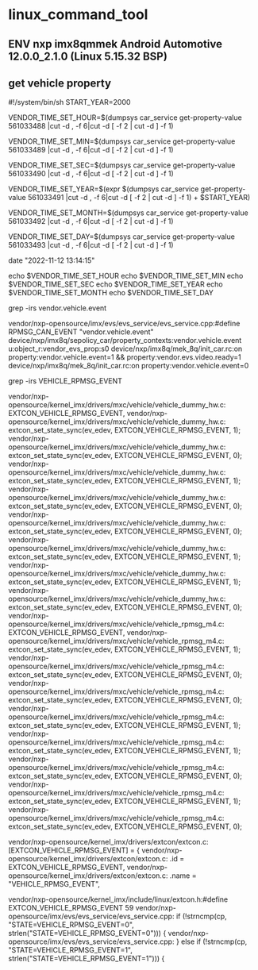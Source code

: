 # linux_command_tool
## ENV nxp imx8qmmek Android Automotive 12.0.0_2.1.0 (Linux 5.15.32 BSP)

## get vehicle property

#!/system/bin/sh
START_YEAR=2000

VENDOR_TIME_SET_HOUR=$(dumpsys car_service get-property-value 561033488 |cut -d , -f 6|cut -d [ -f 2 | cut -d ] -f 1)

VENDOR_TIME_SET_MIN=$(dumpsys car_service get-property-value 561033489 |cut -d , -f 6|cut -d [ -f 2 | cut -d ] -f 1)

VENDOR_TIME_SET_SEC=$(dumpsys car_service get-property-value 561033490 |cut -d , -f 6|cut -d [ -f 2 | cut -d ] -f 1)

VENDOR_TIME_SET_YEAR=$(expr $(dumpsys car_service get-property-value 561033491 |cut -d , -f 6|cut -d [ -f 2 | cut -d ] -f 1) + $START_YEAR)

VENDOR_TIME_SET_MONTH=$(dumpsys car_service get-property-value 561033492 |cut -d , -f 6|cut -d [ -f 2 | cut -d ] -f 1)

VENDOR_TIME_SET_DAY=$(dumpsys car_service get-property-value 561033493 |cut -d , -f 6|cut -d [ -f 2 | cut -d ] -f 1)
 
date "2022-11-12 13:14:15"

echo $VENDOR_TIME_SET_HOUR
echo $VENDOR_TIME_SET_MIN
echo $VENDOR_TIME_SET_SEC
echo $VENDOR_TIME_SET_YEAR
echo $VENDOR_TIME_SET_MONTH
echo $VENDOR_TIME_SET_DAY





grep -irs vendor.vehicle.event

vendor/nxp-opensource/imx/evs/evs_service/evs_service.cpp:#define RPMSG_CAN_EVENT  "vendor.vehicle.event"
device/nxp/imx8q/sepolicy_car/property_contexts:vendor.vehicle.event      u:object_r:vendor_evs_prop:s0
device/nxp/imx8q/mek_8q/init_car.rc:on property:vendor.vehicle.event=1 && property:vendor.evs.video.ready=1
device/nxp/imx8q/mek_8q/init_car.rc:on property:vendor.vehicle.event=0


grep -irs VEHICLE_RPMSG_EVENT

vendor/nxp-opensource/kernel_imx/drivers/mxc/vehicle/vehicle_dummy_hw.c:	EXTCON_VEHICLE_RPMSG_EVENT,
vendor/nxp-opensource/kernel_imx/drivers/mxc/vehicle/vehicle_dummy_hw.c:	extcon_set_state_sync(ev_edev, EXTCON_VEHICLE_RPMSG_EVENT, 1);
vendor/nxp-opensource/kernel_imx/drivers/mxc/vehicle/vehicle_dummy_hw.c:	extcon_set_state_sync(ev_edev, EXTCON_VEHICLE_RPMSG_EVENT, 0);
vendor/nxp-opensource/kernel_imx/drivers/mxc/vehicle/vehicle_dummy_hw.c:	extcon_set_state_sync(ev_edev, EXTCON_VEHICLE_RPMSG_EVENT, 1);
vendor/nxp-opensource/kernel_imx/drivers/mxc/vehicle/vehicle_dummy_hw.c:	extcon_set_state_sync(ev_edev, EXTCON_VEHICLE_RPMSG_EVENT, 0);
vendor/nxp-opensource/kernel_imx/drivers/mxc/vehicle/vehicle_dummy_hw.c:	extcon_set_state_sync(ev_edev, EXTCON_VEHICLE_RPMSG_EVENT, 0);
vendor/nxp-opensource/kernel_imx/drivers/mxc/vehicle/vehicle_dummy_hw.c:	extcon_set_state_sync(ev_edev, EXTCON_VEHICLE_RPMSG_EVENT, 1);
vendor/nxp-opensource/kernel_imx/drivers/mxc/vehicle/vehicle_dummy_hw.c:	extcon_set_state_sync(ev_edev, EXTCON_VEHICLE_RPMSG_EVENT, 1);
vendor/nxp-opensource/kernel_imx/drivers/mxc/vehicle/vehicle_dummy_hw.c:	extcon_set_state_sync(ev_edev, EXTCON_VEHICLE_RPMSG_EVENT, 0);
vendor/nxp-opensource/kernel_imx/drivers/mxc/vehicle/vehicle_rpmsg_m4.c:	EXTCON_VEHICLE_RPMSG_EVENT,
vendor/nxp-opensource/kernel_imx/drivers/mxc/vehicle/vehicle_rpmsg_m4.c:	extcon_set_state_sync(ev_edev, EXTCON_VEHICLE_RPMSG_EVENT, 1);
vendor/nxp-opensource/kernel_imx/drivers/mxc/vehicle/vehicle_rpmsg_m4.c:	extcon_set_state_sync(ev_edev, EXTCON_VEHICLE_RPMSG_EVENT, 0);
vendor/nxp-opensource/kernel_imx/drivers/mxc/vehicle/vehicle_rpmsg_m4.c:	extcon_set_state_sync(ev_edev, EXTCON_VEHICLE_RPMSG_EVENT, 0);
vendor/nxp-opensource/kernel_imx/drivers/mxc/vehicle/vehicle_rpmsg_m4.c:	extcon_set_state_sync(ev_edev, EXTCON_VEHICLE_RPMSG_EVENT, 1);
vendor/nxp-opensource/kernel_imx/drivers/mxc/vehicle/vehicle_rpmsg_m4.c:	extcon_set_state_sync(ev_edev, EXTCON_VEHICLE_RPMSG_EVENT, 1);
vendor/nxp-opensource/kernel_imx/drivers/mxc/vehicle/vehicle_rpmsg_m4.c:	extcon_set_state_sync(ev_edev, EXTCON_VEHICLE_RPMSG_EVENT, 0);
vendor/nxp-opensource/kernel_imx/drivers/mxc/vehicle/vehicle_rpmsg_m4.c:	extcon_set_state_sync(ev_edev, EXTCON_VEHICLE_RPMSG_EVENT, 1);
vendor/nxp-opensource/kernel_imx/drivers/mxc/vehicle/vehicle_rpmsg_m4.c:	extcon_set_state_sync(ev_edev, EXTCON_VEHICLE_RPMSG_EVENT, 0);

vendor/nxp-opensource/kernel_imx/drivers/extcon/extcon.c:	[EXTCON_VEHICLE_RPMSG_EVENT] = {
vendor/nxp-opensource/kernel_imx/drivers/extcon/extcon.c:		.id = EXTCON_VEHICLE_RPMSG_EVENT,
vendor/nxp-opensource/kernel_imx/drivers/extcon/extcon.c:		.name = "VEHICLE_RPMSG_EVENT",

vendor/nxp-opensource/kernel_imx/include/linux/extcon.h:#define EXTCON_VEHICLE_RPMSG_EVENT     59
vendor/nxp-opensource/imx/evs/evs_service/evs_service.cpp:        if (!strncmp(cp, "STATE=VEHICLE_RPMSG_EVENT=0", strlen("STATE=VEHICLE_RPMSG_EVENT=0"))) {
vendor/nxp-opensource/imx/evs/evs_service/evs_service.cpp:        } else if (!strncmp(cp, "STATE=VEHICLE_RPMSG_EVENT=1", strlen("STATE=VEHICLE_RPMSG_EVENT=1"))) {

